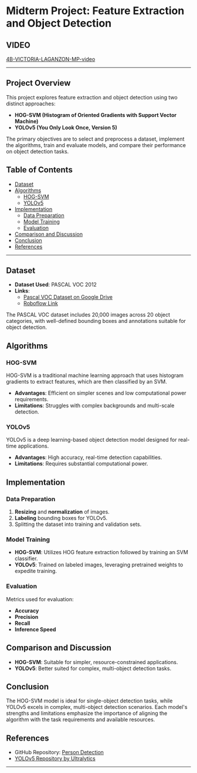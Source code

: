 # Midterm Project: Feature Extraction and Object Detection

## VIDEO
[4B-VICTORIA-LAGANZON-MP-video](https://drive.google.com/file/d/1vBCyr6dTTU2CiiMqbl9YUUXW2ZzHPPt_/view?usp=sharing)

---

## Project Overview

This project explores feature extraction and object detection using two distinct approaches:

- **HOG-SVM (Histogram of Oriented Gradients with Support Vector Machine)**
- **YOLOv5 (You Only Look Once, Version 5)**

The primary objectives are to select and preprocess a dataset, implement the algorithms, train and evaluate models, and compare their performance on object detection tasks.

## Table of Contents

- [Dataset](#dataset)
- [Algorithms](#algorithms)
  - [HOG-SVM](#hog-svm)
  - [YOLOv5](#yolov5)
- [Implementation](#implementation)
  - [Data Preparation](#data-preparation)
  - [Model Training](#model-training)
  - [Evaluation](#evaluation)
- [Comparison and Discussion](#comparison-and-discussion)
- [Conclusion](#conclusion)
- [References](#references)

---

## Dataset

- **Dataset Used**: PASCAL VOC 2012
- **Links**:
  - [Pascal VOC Dataset on Google Drive](https://drive.google.com/drive/folders/1ULCGxid4QRqcQ35sLb4oRENUobmPLEhc?usp=sharing)
  - [Roboflow Link](https://public.roboflow.com/object-detection/pascal-voc-2012)

The PASCAL VOC dataset includes 20,000 images across 20 object categories, with well-defined bounding boxes and annotations suitable for object detection.

## Algorithms

### HOG-SVM

HOG-SVM is a traditional machine learning approach that uses histogram gradients to extract features, which are then classified by an SVM.

- **Advantages**: Efficient on simpler scenes and low computational power requirements.
- **Limitations**: Struggles with complex backgrounds and multi-scale detection.

### YOLOv5

YOLOv5 is a deep learning-based object detection model designed for real-time applications.

- **Advantages**: High accuracy, real-time detection capabilities.
- **Limitations**: Requires substantial computational power.

## Implementation

### Data Preparation

1. **Resizing** and **normalization** of images.
2. **Labeling** bounding boxes for YOLOv5.
3. Splitting the dataset into training and validation sets.

### Model Training

- **HOG-SVM**: Utilizes HOG feature extraction followed by training an SVM classifier.
- **YOLOv5**: Trained on labeled images, leveraging pretrained weights to expedite training.

### Evaluation

Metrics used for evaluation:
- **Accuracy**
- **Precision**
- **Recall**
- **Inference Speed**

## Comparison and Discussion

- **HOG-SVM**: Suitable for simpler, resource-constrained applications.
- **YOLOv5**: Better suited for complex, multi-object detection tasks.

## Conclusion

The HOG-SVM model is ideal for single-object detection tasks, while YOLOv5 excels in complex, multi-object detection scenarios. Each model's strengths and limitations emphasize the importance of aligning the algorithm with the task requirements and available resources.

## References

- GitHub Repository: [Person Detection](https://github.com/RashadGarayev/PersonDetection)
- [YOLOv5 Repository by Ultralytics](https://github.com/ultralytics/yolov5)

---
